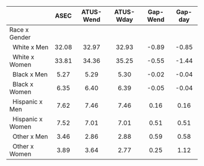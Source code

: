 
|                      |         ASEC |    ATUS-Wend |    ATUS-Wday |     Gap-Wend |      Gap-day |
| -------------------- | :----------: | :----------: | :----------: | :----------: | :----------: |
| Race x Gender        |              |              |              |              |              |
| &nbsp;&nbsp;White x Men |        32.08 |        32.97 |        32.93 |        -0.89 |        -0.85 |
| &nbsp;&nbsp;White x Women |        33.81 |        34.36 |        35.25 |        -0.55 |        -1.44 |
| &nbsp;&nbsp;Black x Men |         5.27 |         5.29 |         5.30 |        -0.02 |        -0.04 |
| &nbsp;&nbsp;Black x Women |         6.35 |         6.40 |         6.39 |        -0.05 |        -0.04 |
| &nbsp;&nbsp;Hispanic x Men |         7.62 |         7.46 |         7.46 |         0.16 |         0.16 |
| &nbsp;&nbsp;Hispanic x Women |         7.52 |         7.01 |         7.01 |         0.51 |         0.51 |
| &nbsp;&nbsp;Other x Men |         3.46 |         2.86 |         2.88 |         0.59 |         0.58 |
| &nbsp;&nbsp;Other x Women |         3.89 |         3.64 |         2.77 |         0.25 |         1.12 |

